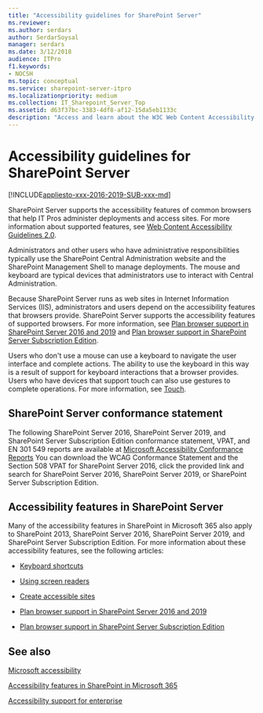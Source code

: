 ```yaml
---
title: "Accessibility guidelines for SharePoint Server"
ms.reviewer: 
ms.author: serdars
author: SerdarSoysal
manager: serdars
ms.date: 3/12/2018
audience: ITPro
f1.keywords:
- NOCSH
ms.topic: conceptual
ms.service: sharepoint-server-itpro
ms.localizationpriority: medium
ms.collection: IT_Sharepoint_Server_Top
ms.assetid: d63f37bc-3383-4df8-af12-15da5eb1133c
description: "Access and learn about the W3C Web Content Accessibility Guidelines (WCAG) 2.0 Conformance Statement and Voluntary Product Accessibility Template (VPAT) for SharePoint Server 2016."
---
```


# Accessibility guidelines for SharePoint Server 

[!INCLUDE[appliesto-xxx-2016-2019-SUB-xxx-md](includes/appliesto-xxx-2016-2019-SUB-xxx-md.md)]
  
SharePoint Server supports the accessibility features of common browsers that help IT Pros administer deployments and access sites. For more information about supported features, see [Web Content Accessibility Guidelines 2.0](https://www.w3.org/TR/WCAG20/).
  
Administrators and other users who have administrative responsibilities typically use the SharePoint Central Administration website and the SharePoint Management Shell to manage deployments. The mouse and keyboard are typical devices that administrators use to interact with Central Administration.
  
Because SharePoint Server runs as web sites in Internet Information Services (IIS), administrators and users depend on the accessibility features that browsers provide. SharePoint Server supports the accessibility features of supported browsers. For more information, see [Plan browser support in SharePoint Server 2016 and 2019](install/browser-support-planning-2016-2019.md) and [Plan browser support in SharePoint Server Subscription Edition](install/browser-support-planning-subscription-edition.md).
  
Users who don't use a mouse can use a keyboard to navigate the user interface and complete actions. The ability to use the keyboard in this way is a result of support for keyboard interactions that a browser provides. Users who have devices that support touch can also use gestures to complete operations. For more information, see [Touch](/windows/win32/uxguide/inter-touch).
  
## SharePoint Server conformance statement

The following SharePoint Server 2016, SharePoint Server 2019, and SharePoint Server Subscription Edition conformance statement, VPAT, and EN 301 549 reports are available at [Microsoft Accessibility Conformance Reports](https://cloudblogs.microsoft.com/industry-blog/government/2018/09/11/accessibility-conformance-reports/) You can download the WCAG Conformance Statement and the Section 508 VPAT for SharePoint Server 2016, click the provided link and search for SharePoint Server 2016, SharePoint Server 2019, or SharePoint Server Subscription Edition. 
  
## Accessibility features in SharePoint Server

Many of the accessibility features in SharePoint in Microsoft 365 also apply to SharePoint 2013, SharePoint Server 2016, SharePoint Server 2019, and SharePoint Server Subscription Edition. For more information about these accessibility features, see the following articles:
  
- [Keyboard shortcuts](https://support.office.com/article/466e33ee-613b-4f47-96bb-1c20f20b1015)
    
- [Using screen readers](https://support.office.com/article/f291404a-dc7e-44de-a31f-d81b3099c2b9#bkm_moretasks)
    
- [Create accessible sites](https://support.office.com/article/f291404a-dc7e-44de-a31f-d81b3099c2b9#bkm_accessiblesites)
    
- [Plan browser support in SharePoint Server 2016 and 2019](install/browser-support-planning-2016-2019.md)

- [Plan browser support in SharePoint Server Subscription Edition](install/browser-support-planning-subscription-edition.md)
    
## See also

[Microsoft accessibility](https://www.microsoft.com/accessibility/)
  
[Accessibility features in SharePoint in Microsoft 365](https://support.office.com/article/f291404a-dc7e-44de-a31f-d81b3099c2b9?fromAR=1)
  
[Accessibility support for enterprise](https://support.microsoft.com/accessibility/enterprise-answer-desk)
